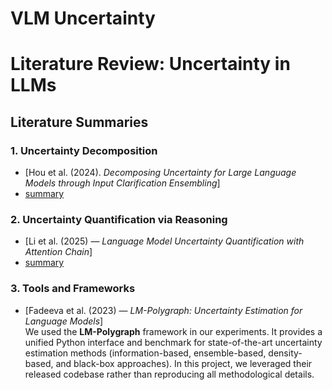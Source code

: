 # VLM Uncertainty

# Literature Review: Uncertainty in LLMs

## Literature Summaries

### 1. Uncertainty Decomposition
- [Hou et al. (2024). *Decomposing Uncertainty for Large Language Models through Input Clarification Ensembling*]
- [summary](papers/hou2023decomposing.md)

### 2. Uncertainty Quantification via Reasoning

- [Li et al. (2025) — *Language Model Uncertainty Quantification with Attention Chain*]
- [summary](papers/li2025language.md)  

### 3. Tools and Frameworks

- [Fadeeva et al. (2023) — *LM-Polygraph: Uncertainty Estimation for Language Models*]  
  We used the **LM-Polygraph** framework in our experiments. It provides a unified Python interface and benchmark for state-of-the-art uncertainty estimation methods (information-based, ensemble-based, density-based, and black-box approaches). In this project, we leveraged their released codebase rather than reproducing all methodological details.
